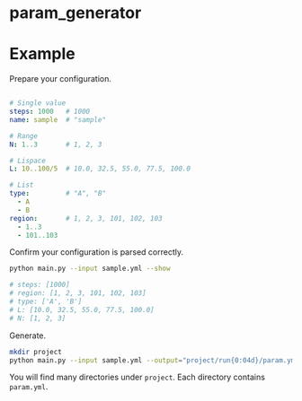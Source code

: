 param\_generator
================

# Example

Prepare your configuration.

```yaml

# Single value
steps: 1000   # 1000
name: sample  # "sample"

# Range
N: 1..3       # 1, 2, 3

# Lispace
L: 10..100/5  # 10.0, 32.5, 55.0, 77.5, 100.0

# List
type:         # "A", "B"
  - A
  - B
region:       # 1, 2, 3, 101, 102, 103
  - 1..3
  - 101..103
```

Confirm your configuration is parsed correctly.

```bash
python main.py --input sample.yml --show

# steps: [1000]
# region: [1, 2, 3, 101, 102, 103]
# type: ['A', 'B']
# L: [10.0, 32.5, 55.0, 77.5, 100.0]
# N: [1, 2, 3]
```

Generate.

```bash
mkdir project
python main.py --input sample.yml --output="project/run{0:04d}/param.yml"
```

You will find many directories under `project`. Each directory contains
`param.yml`.
